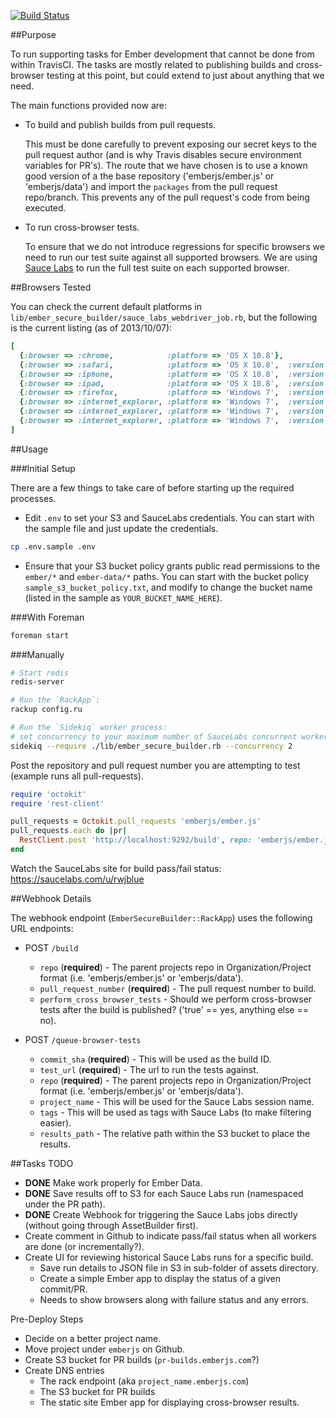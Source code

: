 [![Build Status](https://travis-ci.org/rjackson/ember-secure-builder.png?branch=master)](https://travis-ci.org/rjackson/ember-secure-builder)

##Purpose

To run supporting tasks for Ember development that cannot be done from within
TravisCI. The tasks are mostly related to publishing builds and cross-browser
testing at this point, but could extend to just about anything that we need.

The main functions provided now are:

* To build and publish builds from pull requests.

  This must be done carefully to prevent exposing our secret keys to the pull
  request author (and is why Travis disables secure environment variables for
  PR's). The route that we have chosen is to use a known good version of a the
  base repository ('emberjs/ember.js' or 'emberjs/data') and import the `packages`
  from the pull request repo/branch. This prevents any of the pull request's code
  from being executed.

* To run cross-browser tests.

  To ensure that we do not introduce regressions for specific browsers we need to run
  our test suite against all supported browsers. We are using [Sauce Labs](http://saucelabs.com)
  to run the full test suite on each supported browser.

##Browsers Tested

You can check the current default platforms in `lib/ember_secure_builder/sauce_labs_webdriver_job.rb`,
but the following is the current listing (as of 2013/10/07):

```ruby
[
  {:browser => :chrome,            :platform => 'OS X 10.8'},
  {:browser => :safari,            :platform => 'OS X 10.8',  :version => 6},
  {:browser => :iphone,            :platform => 'OS X 10.8',  :version => 6,     'device-orientation' => 'landscape'},
  {:browser => :ipad,              :platform => 'OS X 10.8',  :version => 6,     'device-orientation' => 'landscape'},
  {:browser => :firefox,           :platform => 'Windows 7',  :version => 24},
  {:browser => :internet_explorer, :platform => 'Windows 7',  :version => 10},
  {:browser => :internet_explorer, :platform => 'Windows 7',  :version => 9},
  {:browser => :internet_explorer, :platform => 'Windows 7',  :version => 8},
]
```

##Usage

###Initial Setup

There are a few things to take care of before starting up the required processes.

* Edit `.env` to set your S3 and SauceLabs credentials. You can start with the
  sample file and just update the credentials.

```sh
cp .env.sample .env
```

* Ensure that your S3 bucket policy grants public read permissions to the `ember/*`
  and `ember-data/*` paths. You can start with the bucket policy `sample_s3_bucket_policy.txt`,
  and modify to change the bucket name (listed in the sample as `YOUR_BUCKET_NAME_HERE`).

###With Foreman

```sh
foreman start
```

###Manually


```sh
# Start redis
redis-server

# Run the `RackApp`:
rackup config.ru

# Run the `Sidekiq` worker process:
# set concurrency to your maximum number of SauceLabs concurrent workers
sidekiq --require ./lib/ember_secure_builder.rb --concurrency 2
```

Post the repository and pull request number you are attempting to test (example runs all pull-requests).

```ruby
require 'octokit'
require 'rest-client'

pull_requests = Octokit.pull_requests 'emberjs/ember.js'
pull_requests.each do |pr|
  RestClient.post 'http://localhost:9292/build', repo: 'emberjs/ember.js', perform_cross_browser_tests: true, pull_request_number: pr.number
end
```

Watch the SauceLabs site for build pass/fail status: https://saucelabs.com/u/rwjblue

##Webhook Details

The webhook endpoint (`EmberSecureBuilder::RackApp`) uses the following URL endpoints:

* POST `/build`
  * `repo` (**required**) - The parent projects repo in Organization/Project format (i.e. 'emberjs/ember.js' or 'emberjs/data').
  * `pull_request_number` (**required**) - The pull request number to build.
  * `perform_cross_browser_tests` - Should we perform cross-browser tests after the build is published? ('true' == yes, anything else == no).

* POST `/queue-browser-tests`
  * `commit_sha` (**required**) - This will be used as the build ID.
  * `test_url` (**required**) - The url to run the tests against.
  * `repo` (**required**) - The parent projects repo in Organization/Project format (i.e. 'emberjs/ember.js' or 'emberjs/data').
  * `project_name` - This will be used for the Sauce Labs session name.
  * `tags` - This will be used as tags with Sauce Labs (to make filtering easier).
  * `results_path` - The relative path within the S3 bucket to place the results.

##Tasks TODO

* **DONE** Make work properly for Ember Data.
* **DONE** Save results off to S3 for each Sauce Labs run (namespaced under the PR path).
* **DONE** Create Webhook for triggering the Sauce Labs jobs directly (without going through AssetBuilder first).
* Create comment in Github to indicate pass/fail status when all workers are done (or incrementally?).
* Create UI for reviewing historical Sauce Labs runs for a specific build.
  * Save run details to JSON file in S3 in sub-folder of assets directory.
  * Create a simple Ember app to display the status of a given commit/PR.
  * Needs to show browsers along with failure status and any errors.

Pre-Deploy Steps
* Decide on a better project name.
* Move project under `emberjs` on Github.
* Create S3 bucket for PR builds (`pr-builds.emberjs.com`?)
* Create DNS entries
  * The rack endpoint (aka `project_name.emberjs.com`)
  * The S3 bucket for PR builds
  * The static site Ember app for displaying cross-browser results.
